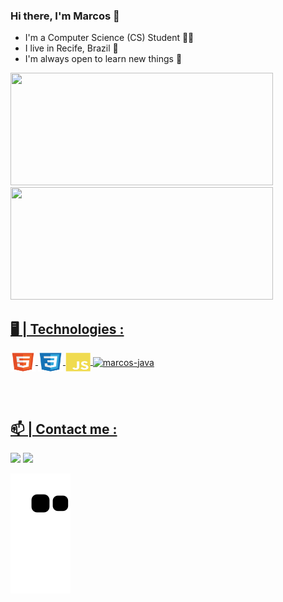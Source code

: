 ### Hi there, I'm Marcos 👋
 - I'm a Computer Science (CS) Student 👨‍💻
 - I live in Recife, Brazil 📍
 - I'm always open to learn new things 🎯


<div align="left">
  <a href="https://github.com/MarcosvBueno">
  <img height="180em" width="420px" src="https://github-readme-stats.vercel.app/api?username=MarcosvBueno&show_icons=true&theme=github_dark&include_all_commits=true&count_private=true"/>
  <img height="180em" width="420px" src="https://github-readme-stats.vercel.app/api/top-langs/?username=MarcosvBueno&layout=compact&langs_count=7&theme=github_dark"/>
</div>
  
## 🖥 | Technologies :
  
  <div>
  <img align="center" alt="Marcos-HTML" height="30" width="40" src="https://raw.githubusercontent.com/devicons/devicon/master/icons/html5/html5-original.svg">
  <img align="center" alt="Marcos-CSS" height="30" width="40" src="https://raw.githubusercontent.com/devicons/devicon/master/icons/css3/css3-original.svg">
  <img align="center" alt="Marcos-Js" height="30" width="40" src="https://raw.githubusercontent.com/devicons/devicon/master/icons/javascript/javascript-plain.svg">
   <img align="center" alt= "marcos-java" height="50" width="60" src="https://cdn.jsdelivr.net/gh/devicons/devicon/icons/java/java-original-wordmark.svg" />
          
  </div>
  
  <br></br>
## 📫 | Contact me :
<div>
 <a href = "mailto:mvbueno07@gmail.com"><img src="https://img.shields.io/badge/-Gmail-%23333?style=for-the-badge&logo=gmail&logoColor=white" target="_blank"></a>
  <a href="https://www.linkedin.com/in/marcos-bueno-984275237" target="_blank"><img src="https://img.shields.io/badge/-LinkedIn-%230077B5?style=for-the-badge&logo=linkedin&logoColor=white" target="_blank"></a>
  
![Snake animation](https://github.com/MarcosvBueno/MarcosvBueno/blob/output/github-contribution-grid-snake.svg)
 
</div>
